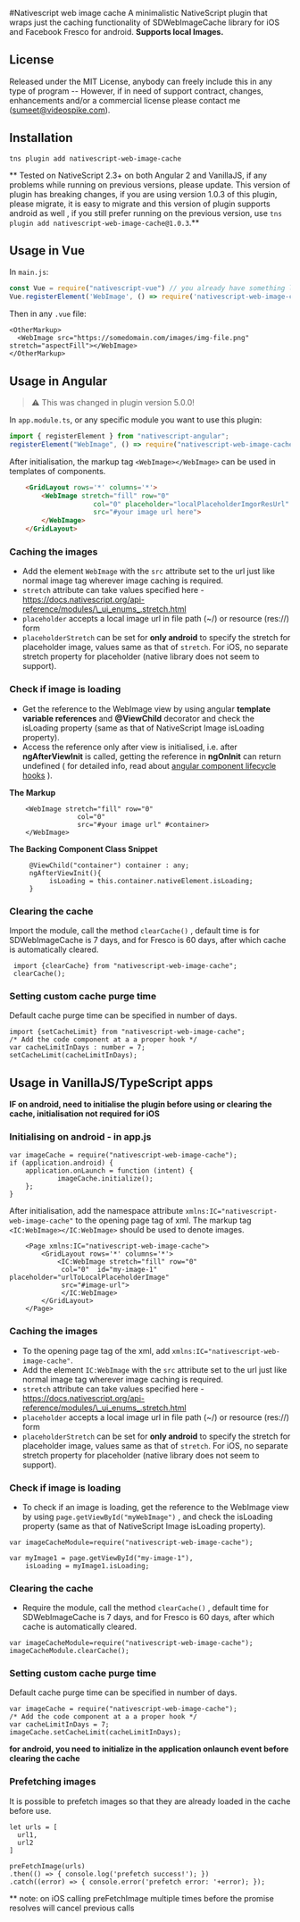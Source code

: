 

#Nativescript web image cache
A minimalistic NativeScript plugin that wraps just the caching functionality of  SDWebImageCache library for iOS and Facebook Fresco for android.
**Supports local Images.**

## License
Released under the MIT License, anybody can freely include this in any type of program -- However, if in need of support contract, changes, enhancements and/or a commercial license please contact me (sumeet@videospike.com).

## Installation

    tns plugin add nativescript-web-image-cache

** Tested on NativeScript 2.3+ on both Angular 2 and VanillaJS, if any problems while running on previous versions, please update. This version of plugin has breaking changes, if you are using version 1.0.3 of this plugin, please migrate, it is easy to migrate and this version of plugin supports android as well , if you still prefer running on the previous version, use `tns plugin add nativescript-web-image-cache@1.0.3`.**

## Usage in Vue
In `main.js`:

```js
const Vue = require("nativescript-vue") // you already have something like this
Vue.registerElement('WebImage', () => require('nativescript-web-image-cache').WebImage) // now add this
```

Then in any `.vue` file:

```vue
<OtherMarkup>
  <WebImage src="https://somedomain.com/images/img-file.png" stretch="aspectFill"></WebImage>
</OtherMarkup>
```

## Usage in Angular

> ⚠️ This was changed in plugin version 5.0.0!

In `app.module.ts`, or any specific module you want to use this plugin:

```typescript
import { registerElement } from "nativescript-angular";
registerElement("WebImage", () => require("nativescript-web-image-cache").WebImage);
```

After initialisation, the markup tag `<WebImage></WebImage>` can be used in templates of components.

```html
    <GridLayout rows='*' columns='*'>
        <WebImage stretch="fill" row="0"
                     col="0" placeholder="localPlaceholderImgorResUrl"
                     src="#your image url here">
        </WebImage>
    </GridLayout>
```

### Caching the images

 - Add the element `WebImage`  with the `src` attribute set to the url just like normal image tag wherever image caching is required.   
 - `stretch` attribute can take values specified here
   -https://docs.nativescript.org/api-reference/modules/\_ui_enums_.stretch.html
 - `placeholder` accepts a local image url in file path (~/) or resource (res://) form
 - `placeholderStretch` can be set for **only android** to specify the stretch for placeholder image, values same as that of `stretch`. For iOS, no separate stretch property for placeholder (native library does not seem to support).


### Check if image is loading

- Get the reference to the WebImage view by using angular **template variable references** and **@ViewChild** decorator and check the isLoading property (same as that of NativeScript Image isLoading property).
- Access the reference only after view is initialised, i.e. after **ngAfterViewInit** is called, getting the reference in **ngOnInit** can return undefined ( for detailed info, read about [angular component lifecycle hooks](https://angular.io/docs/ts/latest/guide/lifecycle-hooks.html) ).

**The Markup**

        <WebImage stretch="fill" row="0"
                     col="0"
                     src="#your image url" #container>
        </WebImage>

**The Backing Component Class Snippet**

         @ViewChild("container") container : any;
	     ngAfterViewInit(){
	          isLoading = this.container.nativeElement.isLoading;
	     }



### Clearing the cache

Import the module, call the method `clearCache()`  , default time is for SDWebImageCache is 7 days, and for Fresco is 60 days,  after which cache is automatically cleared.


     import {clearCache} from "nativescript-web-image-cache";
     clearCache();

### Setting custom cache purge time
Default cache purge time can be specified in number of days.

    import {setCacheLimit} from "nativescript-web-image-cache";
	/* Add the code component at a a proper hook */
    var cacheLimitInDays : number = 7;
    setCacheLimit(cacheLimitInDays);

## Usage in VanillaJS/TypeScript apps

**IF on android, need to initialise the plugin before using or clearing the cache, initialisation not required for iOS**

### Initialising on android - in app.js

    var imageCache = require("nativescript-web-image-cache");
    if (application.android) {
        application.onLaunch = function (intent) {
                imageCache.initialize();
        };
    }

After initialisation, add the namespace attribute    `xmlns:IC="nativescript-web-image-cache"` to the opening page tag of xml. The markup tag `<IC:WebImage></IC:WebImage>` should be used to denote images.

```
    <Page xmlns:IC="nativescript-web-image-cache">
        <GridLayout rows='*' columns='*'>
            <IC:WebImage stretch="fill" row="0"
             col="0"  id="my-image-1" placeholder="urlToLocalPlaceholderImage"
             src="#image-url">
             </IC:WebImage>  
        </GridLayout>
    </Page>
```

### Caching the images

 - To the opening page tag of the xml, add
   `xmlns:IC="nativescript-web-image-cache"`.
 - Add the element `IC:WebImage`  with the `src` attribute set to the url just like normal image tag wherever image caching is required.   
 - `stretch` attribute can take values specified here
   -https://docs.nativescript.org/api-reference/modules/\_ui_enums_.stretch.html
 - `placeholder` accepts a local image url in file path (~/) or resource (res://) form
 - `placeholderStretch` can be set for **only android** to specify the stretch for placeholder image, values same as that of `stretch`. For iOS, no separate stretch property for placeholder (native library does not seem to support).

### Check if image is loading

 - To check if an image is loading, get the reference to the WebImage view by using `page.getViewById("myWebImage")` , and check the isLoading property (same as that of NativeScript Image isLoading property).

```
var imageCacheModule=require("nativescript-web-image-cache");

var myImage1 = page.getViewById("my-image-1"),
    isLoading = myImage1.isLoading;

```


### Clearing the cache

- Require the module, call the method `clearCache()`  , default time for SDWebImageCache is 7 days, and for Fresco is 60 days,  after which cache is automatically cleared.
```
var imageCacheModule=require("nativescript-web-image-cache");
imageCacheModule.clearCache();
```

### Setting custom cache purge time

Default cache purge time can be specified in number of days.

    var imageCache = require("nativescript-web-image-cache");
   	/* Add the code component at a a proper hook */
    var cacheLimitInDays = 7;
    imageCache.setCacheLimit(cacheLimitInDays);


**for android, you need to initialize in the application onlaunch event before clearing the cache**

### Prefetching images

It is possible to prefetch images so that they are already loaded in the cache before use.

```
let urls = [
  url1,
  url2
]

preFetchImage(urls)
.then(() => { console.log('prefetch success!'); })
.catch((error) => { console.error('prefetch error: '+error); });
```

** note: on iOS calling preFetchImage multiple times before the promise resolves will cancel previous calls
